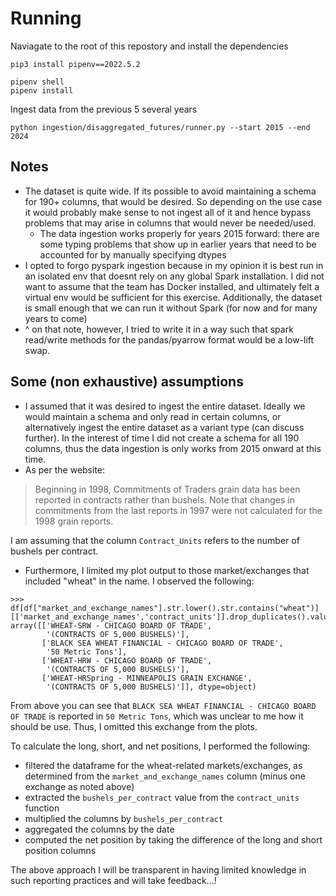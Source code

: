 # Running
Naviagate to the root of this repostory and install the dependencies
```
pip3 install pipenv==2022.5.2

pipenv shell
pipenv install
```

Ingest data from the previous 5 several years
```
python ingestion/disaggregated_futures/runner.py --start 2015 --end 2024
```


## Notes
* The dataset is quite wide. If its possible to avoid maintaining a schema for 190+ columns, that would be desired. So depending on the use case it would probably make sense to not ingest all of it and hence bypass problems that may arise in columns that would never be needed/used.
  - The data ingestion works properly for years 2015 forward: there are some typing problems that show up in earlier years that need to be accounted for by manually specifying dtypes
* I opted to forgo pyspark ingestion because in my opinion it is best run in an isolated env that doesnt rely on any global Spark installation. I did not want to assume that the team has Docker installed, and ultimately felt a virtual env would be sufficient for this exercise. Additionally, the dataset is small enough that we can run it without Spark (for now and for many years to come)
* ^ on that note, however, I tried to write it in a way such that spark read/write methods for the pandas/pyarrow format would be a low-lift swap. 

## Some (non exhaustive) assumptions 
* I assumed that it was desired to ingest the entire dataset. Ideally we would maintain a schema and only read in certain columns, or alternatively ingest the entire dataset as a variant type (can discuss further). In the interest of time I did not create a schema for all 190 columns, thus the data ingestion is only works from 2015 onward at this time. 
* As per the website: 
> Beginning in 1998, Commitments of Traders grain data has been reported in contracts rather than bushels. Note that changes in commitments from the last reports in 1997 were not calculated for the 1998 grain reports.

I am assuming that the column `Contract_Units` refers to the number of bushels
per contract. 
* Furthermore, I limited my plot output to those market/exchanges that included "wheat" in the name. I observed the following:
```
>>> df[df["market_and_exchange_names"].str.lower().str.contains("wheat")][['market_and_exchange_names','contract_units']].drop_duplicates().values
array([['WHEAT-SRW - CHICAGO BOARD OF TRADE',
        '(CONTRACTS OF 5,000 BUSHELS)'],
       ['BLACK SEA WHEAT FINANCIAL - CHICAGO BOARD OF TRADE',
        '50 Metric Tons'],
       ['WHEAT-HRW - CHICAGO BOARD OF TRADE',
        '(CONTRACTS OF 5,000 BUSHELS)'],
       ['WHEAT-HRSpring - MINNEAPOLIS GRAIN EXCHANGE',
        '(CONTRACTS OF 5,000 BUSHELS)']], dtype=object)
```
From above you can see that `BLACK SEA WHEAT FINANCIAL - CHICAGO BOARD OF TRADE` is reported in `50 Metric Tons`, which was unclear to me how it should be use. Thus, I omitted this exchange from the plots. 

To calculate the long, short, and net positions, I performed the following:
* filtered the dataframe for the wheat-related markets/exchanges, as determined from the `market_and_exchange_names` column (minus one exchange as noted above)
* extracted the `bushels_per_contract` value from the `contract_units` function
* multiplied the columns by `bushels_per_contract`
* aggregated the columns by the date
* computed the net position by taking the difference of the long and short position columns

The above approach I will be transparent in having limited knowledge in such reporting practices and will take feedback...!
